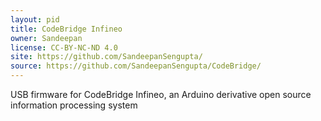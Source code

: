 ```yaml
---
layout: pid
title: CodeBridge Infineo
owner: Sandeepan
license: CC-BY-NC-ND 4.0
site: https://github.com/SandeepanSengupta/
source: https://github.com/SandeepanSengupta/CodeBridge/
---
```

USB firmware for CodeBridge Infineo, an Arduino derivative open source information processing system
